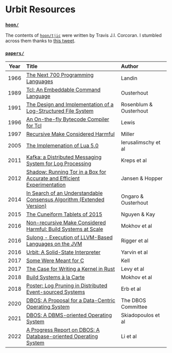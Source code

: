 # Urbit Resources

### [`hoon/`](hoon)
The contents of [`hoon/tjic`](hoon/tjic) were written by Travis J.I. Corcoran. I
stumbled across them thanks to [this
tweet](https://twitter.com/MorlockP/status/1502367967476174859?ref_src=twsrc%5Etfw%7Ctwcamp%5Etweetembed%7Ctwterm%5E1502367967476174859%7Ctwgr%5E%7Ctwcon%5Es1_c10&ref_url=https%3A%2F%2Fpublish.twitter.com%2F%3Fquery%3Dhttps3A2F2Ftwitter.com2FMorlockP2Fstatus2F1502367967476174859widget%3DTweet).

### [`papers/`](papers)

 Year | Title                                                                                                                    | Author
------|:-------------------------------------------------------------------------------------------------------------------------|:-----------------------
 1966 | [The Next 700 Programming Languages](papers/next-700-1966-landin.pdf)                                                    | Landin
 1989 | [Tcl: An Embeddable Command Language](papers/tcl-usenix-1989-ousterhout.pdf)                                             | Ousterhout
 1991 | [The Design and Implementation of a Log-Structured File System](papers/lfs-1991-rosenblum-ousterhout.pdf)                | Rosenblum & Ousterhout
 1996 | [An On-the-fly Bytecode Compiler for Tcl](papers/tcl-bytecode-compiler-1996-lewis.pdf)                                   | Lewis
 1997 | [Recursive Make Considered Harmful](papers/recursive-make-1997-miller.pdf)                                               | Miller
 2005 | [The Implemenation of Lua 5.0](papers/lua-5-implementation-2005-ierusalimschy-et-al.pdf)                                 | Ierusalimschy et al
 2011 | [Kafka: a Distributed Messaging System for Log Processing](papers/kafka-2011-kreps-et-al.pdf)                            | Kreps et al
 2012 | [Shadow: Running Tor in a Box for Accurate and Efficient Experimentation](papers/shadow-2012-jansen-hopper.pdf)          | Jansen & Hopper
 2014 | [In Search of an Understandable Consensus Algorithm (Extended Version)](papers/raft-extended-2014-ongaro-ousterhout.pdf) | Ongaro & Ousterhout
 2015 | [The Cuneiform Tablets of 2015](papers/cuneiform-2015-nguyen-kay.pdf)                                                    | Nguyen & Kay
 2016 | [Non-recursive Make Considered Harmful: Build Systems at Scale](papers/non-recursive-make-2016-mokhov-et-al.pdf)         | Mokhov et al
 2016 | [Sulong - Execution of LLVM-Based Languages on the JVM](papers/sulong-2016-rigger-et-al.pdf)                             | Rigger et al
 2016 | [Urbit: A Solid-State Interpreter](papers/urbit-2016-yarvin-et-al.pdf)                                                   | Yarvin et al
 2017 | [Some Were Meant for C](papers/meant-for-c-2017-kell.pdf)                                                                | Kell
 2017 | [The Case for Writing a Kernel in Rust](papers/levy-et-al-2017-rust-kernel.pdf)                                          | Levy et al
 2018 | [Build Systems à la Carte](papers/build-systems-2018-mokhov-et-al.pdf)                                                   | Mokhov et al
 2018 | [Poster: Log Pruning in Distributed Event-sourced Systems](papers/poster-log-pruning-2018-erb-et-al.pdf)                 | Erb et al
 2020 | [DBOS: A Proposal for a Data-Centric Operating System](papers/dbos-proposal-2020-cafarella-et-al.pdf)                    | The DBOS Committee
 2021 | [DBOS: A DBMS-oriented Operating System](papers/dbos-2021-skiadopoulos-et-al.pdf)                                        | Skiadopoulos et al
 2022 | [A Progress Report on DBOS: A Database-oriented Operating System](papers/dbos-progress-report-2022-li-et-al.pdf)         | Li et al
